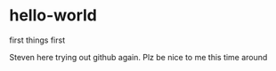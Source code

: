 # hello-world
first things first

Steven here trying out github again. Plz be nice to me this time around 
